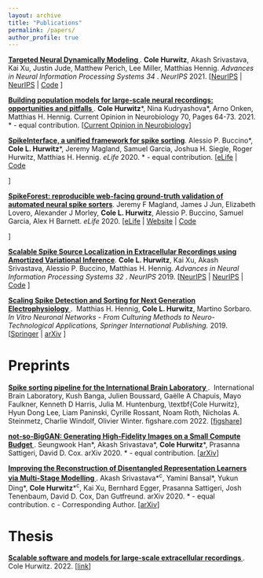 ```yaml
---
layout: archive
title: "Publications"
permalink: /papers/
author_profile: true
---
```


<p>
<a href="https://papers.nips.cc/paper/2021/hash/f5cfbc876972bd0d031c8abc37344c28-Abstract.html"><b> Targeted Neural Dynamically Modeling </b></a>.&nbsp;<b>Cole Hurwitz</b>, Akash Srivastava, Kai Xu, Justin Jude, Matthew Perich, Lee Miller, Matthias Hennig. <i> Advances in Neural Information Processing Systems 34 </i>. <i>NeurIPS</i> 2021. [<a href="https://papers.nips.cc/paper/2021/hash/f5cfbc876972bd0d031c8abc37344c28-Abstract.html">NeurIPS</a>
| <a href="https://papers.nips.cc/paper/2021/hash/f5cfbc876972bd0d031c8abc37344c28-Abstract.html">NeurIPS</a>
| <a href="https://github.com/HennigLab/tndm">Code</a>
]
</p>

<p>
<a href="https://www.sciencedirect.com/science/article/abs/pii/S0959438821000726"><b>Building population models for large-scale neural recordings: opportunities and pitfalls
</b></a>.&nbsp;<b>Cole Hurwitz</b>*, Nina Kudryashova*, Arno Onken, Matthias H. Hennig. Current Opinion in Neurobiology 70, Pages 64-73. 2021. * - equal contribution. [<a href="https://www.sciencedirect.com/science/article/abs/pii/S0959438821000726">Current Opinion in Neurobiology</a>]
</p>

<p>
<a href="https://elifesciences.org/articles/61834"><b>SpikeInterface, a unified framework for spike sorting</b></a>.&nbsp;Alessio P. Buccino*, <b>Cole L. Hurwitz</b>*, Jeremy Magland, Samuel Garcia, Joshua H. Siegle, Roger Hurwitz, Matthias H. Hennig.  <i>eLife</i> 2020. * - equal contribution. [<a href="https://elifesciences.org/articles/61834">eLife</a>
| <a href="https://github.com/SpikeInterface">Code</a>

]
</p>

<p>
<a href="https://elifesciences.org/articles/55167"><b>SpikeForest: reproducible web-facing ground-truth validation of automated neural spike sorters</b></a>.&nbsp;Jeremy F Magland, James J Jun, Elizabeth Lovero, Alexander J Morley, <b>Cole L. Hurwitz</b>, Alessio P. Buccino, Samuel Garcia, Alex H Barnett. <i>eLife</i> 2020.  [<a href="https://elifesciences.org/articles/55167">eLife</a>
   | <a href="https://spikeforest.flatironinstitute.org/">Website</a>
   | <a href="https://github.com/flatironinstitute/spikeforest2">Code</a>

 ]
</p>

<p>
<a href="https://proceedings.neurips.cc/paper/2019/hash/f12f2b34a0c3174269c19e21c07dee68-Abstract.html"><b>Scalable Spike Source Localization in Extracellular Recordings using Amortized Variational Inference</b></a>.&nbsp;<b>Cole L. Hurwitz</b>, Kai Xu, Akash Srivastava, Alessio P. Buccino, Matthias H. Hennig. <i> Advances in Neural Information Processing Systems 32 </i>. <i>NeurIPS</i> 2019. [<a href="https://proceedings.neurips.cc/paper/2019/hash/f12f2b34a0c3174269c19e21c07dee68-Abstract.html">NeurIPS</a>
| <a href="https://proceedings.neurips.cc/paper/2019/hash/f12f2b34a0c3174269c19e21c07dee68-Abstract.html">NeurIPS</a>
| <a href="https://github.com/colehurwitz/decay_model">Code</a>
]
</p>


<p>
<a href="https://link.springer.com/chapter/10.1007/978-3-030-11135-9_7"><b>Scaling Spike Detection and Sorting for Next Generation Electrophysiology
</b></a>.&nbsp; Matthias H. Hennig, <b>Cole L. Hurwitz</b>, Martino Sorbaro. <i> In Vitro Neuronal Networks - From Culturing Methods to Neuro-Technological Applications, Springer International Publishing.</i> 2019. [<a href="https://link.springer.com/chapter/10.1007/978-3-030-11135-9_7">Springer</a>
   | <a href="https://arxiv.org/abs/1809.01051">arXiv</a>
 ]
</p>

# Preprints
<p>
<a href="https://figshare.com/articles/online_resource/Spike_sorting_pipeline_for_the_International_Brain_Laboratory/19705522/3"><b> Spike sorting pipeline for the International Brain Laboratory
</b></a>.&nbsp; International Brain Laboratory, Kush Banga, Julien Boussard, Gaëlle A Chapuis, Mayo Faulkner, Kenneth D Harris, Julia M. Huntenburg, \textbf{Cole Hurwitz}, Hyun Dong Lee, Liam Paninski, Cyrille Rossant, Noam Roth, Nicholas A. Steinmetz, Charlie Windolf, Olivier Winter. figshare.com 2022.  [<a href="https://figshare.com/articles/online_resource/Spike_sorting_pipeline_for_the_International_Brain_Laboratory/19705522/3">figshare</a>]
</p>

<p>
<a href="https://arxiv.org/abs/2009.04433"><b>not-so-BigGAN: Generating High-Fidelity Images on a Small Compute Budget
</b></a>.&nbsp;Seungwook Han*, Akash Srivastava*, <b>Cole Hurwitz</b>*, Prasanna Sattigeri, David D. Cox. arXiv 2020. * - equal contribution.  [<a href="https://arxiv.org/abs/2009.04433">arXiv</a>]
</p>

<p>
<a href="https://arxiv.org/abs/2010.13187"><b>Improving the Reconstruction of Disentangled Representation Learners via Multi-Stage Modelling
</b></a>.&nbsp;Akash Srivastava*<sup>c</sup>, Yamini Bansal*, Yukun Ding*, <b>Cole Hurwitz</b>*<sup>c</sup>, Kai Xu, Bernhard Egger, Prasanna Sattigeri, Josh Tenenbaum, David D. Cox, Dan Gutfreund. arXiv 2020. * - equal contribution. c - Corresponding Author.  [<a href="https://arxiv.org/abs/2010.13187">arXiv</a>]
</p>

# Thesis
<p>
<a href="https://era.ed.ac.uk/handle/1842/38697"><b> Scalable software and models for large-scale extracellular recordings
</b></a>.&nbsp; Cole Hurwitz. 2022.  [<a href="https://era.ed.ac.uk/handle/1842/38697">link</a>]
</p>

